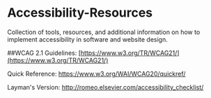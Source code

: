 # Accessibility-Resources
Collection of tools, resources, and additional information on how to implement accessibility in software and website design.

##WCAG 2.1
Guidelines: [https://www.w3.org/TR/WCAG21/](https://www.w3.org/TR/WCAG21/)

Quick Reference: https://www.w3.org/WAI/WCAG20/quickref/ 

Layman's Version: http://romeo.elsevier.com/accessibility_checklist/ 
